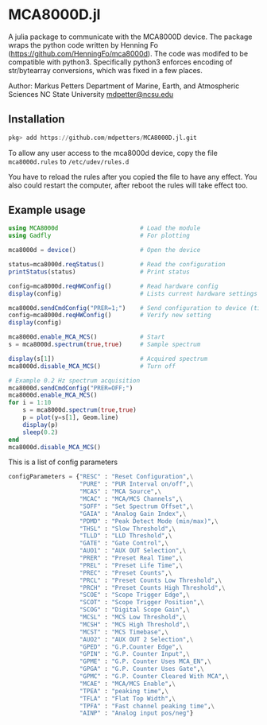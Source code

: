 # MCA8000D.jl

A julia package to communicate with the MCA8000D device. The package wraps the python code written by Henning Fo (https://github.com/HenningFo/mca8000d). The code was modifed to be compatible with python3. Specifically python3 enforces encoding of str/bytearray conversions, which was fixed in a few places. 

Author: Markus Petters
        Department of Marine, Earth, and Atmospheric Sciences
        NC State University
        mdpetter@ncsu.edu

## Installation

```julia
pkg> add https://github.com/mdpetters/MCA8000D.jl.git
```

To allow any user access to the mca8000d device, copy the file ```mca8000d.rules``` to ```/etc/udev/rules.d```

You have to reload the rules after you copied the file to have any effect. You also could restart the computer, after reboot the rules will take effect too. 

## Example usage

```julia
using MCA8000d                       # Load the module
using Gadfly                         # For plotting

mca8000d = device()                  # Open the device

status=mca8000d.reqStatus()          # Read the configuration
printStatus(status)                  # Print status

config=mca8000d.reqHWConfig()        # Read hardware config
display(config)                      # Lists current hardware settings

mca8000d.sendCmdConfig("PRER=1;")    # Send configuration to device (time = 1s)
config=mca8000d.reqHWConfig()        # Verify new setting
display(config)                       

mca8000d.enable_MCA_MCS()            # Start 
s = mca8000d.spectrum(true,true)     # Sample spectrum

display(s[1])                        # Acquired spectrum
mca8000d.disable_MCA_MCS()           # Turn off

# Example 0.2 Hz spectrum acquisition
mca8000d.sendCmdConfig("PRER=OFF;")  
mca8000d.enable_MCA_MCS()            
for i = 1:10
    s = mca8000d.spectrum(true,true)  
    p = plot(y=s[1], Geom.line)
    display(p)
    sleep(0.2)
end
mca8000d.disable_MCA_MCS() 
```

This is a list of config parameters

```py
configParameters = {"RESC" : "Reset Configuration",\
                    "PURE" : "PUR Interval on/off",\
                    "MCAS" : "MCA Source",\
                    "MCAC" : "MCA/MCS Channels",\
                    "SOFF" : "Set Spectrum Offset",\
                    "GAIA" : "Analog Gain Index",\
                    "PDMD" : "Peak Detect Mode (min/max)",\
                    "THSL" : "Slow Threshold",\
                    "TLLD" : "LLD Threshold",\
                    "GATE" : "Gate Control",\
                    "AUO1" : "AUX OUT Selection",\
                    "PRER" : "Preset Real Time",\
                    "PREL" : "Preset Life Time",\
                    "PREC" : "Preset Counts",\
                    "PRCL" : "Preset Counts Low Threshold",\
                    "PRCH" : "Preset Counts High Threshold",\
                    "SCOE" : "Scope Trigger Edge",\
                    "SCOT" : "Scope Trigger Position",\
                    "SCOG" : "Digital Scope Gain",\
                    "MCSL" : "MCS Low Threshold",\
                    "MCSH" : "MCS High Threshold",\
                    "MCST" : "MCS Timebase",\
                    "AUO2" : "AUX OUT 2 Selection",\
                    "GPED" : "G.P.Counter Edge",\
                    "GPIN" : "G.P. Counter Input",\
                    "GPME" : "G.P. Counter Uses MCA_EN",\
                    "GPGA" : "G.P. Counter Uses Gate",\
                    "GPMC" : "G.P. Counter Cleared With MCA",\
                    "MCAE" : "MCA/MCS Enable",\
                    "TPEA" : "peaking time",\
                    "TFLA" : "Flat Top Width",\
                    "TPFA" : "Fast channel peaking time",\
                    "AINP" : "Analog input pos/neg"}
```
